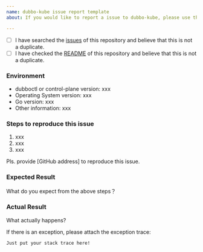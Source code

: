 ```yaml
---
name: dubbo-kube issue report template
about: If you would like to report a issue to dubbo-kube, please use this template.

---
```


- [ ] I have searched the [issues](https://github.com/apache/dubbo-kubernetes/issues) of this repository and believe that this is not a duplicate.
- [ ] I have checked the [README](https://github.com/apache/dubbo-kubernetes/blob/master/README.md) of this repository and believe that this is not a duplicate.

### Environment

* dubboctl or control-plane version: xxx
* Operating System version: xxx
* Go version: xxx
* Other information: xxx

### Steps to reproduce this issue

1. xxx
2. xxx
3. xxx

Pls. provide [GitHub address] to reproduce this issue.

### Expected Result

What do you expect from the above steps？

### Actual Result

What actually happens?

If there is an exception, please attach the exception trace:

```
Just put your stack trace here!
```
